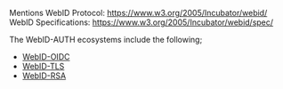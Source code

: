 Mentions WebID Protocol: https://www.w3.org/2005/Incubator/webid/
WebID Specifications: https://www.w3.org/2005/Incubator/webid/spec/

The WebID-AUTH ecosystems include the following;
- [WebID-OIDC](WebID-OIDC.md)
- [WebID-TLS](WebID-TLS.md)
- [WebID-RSA](WebID-RSA.md)